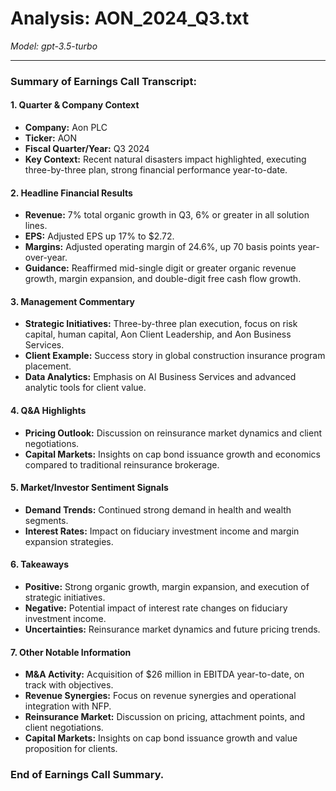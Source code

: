 # Analysis: AON_2024_Q3.txt

*Model: gpt-3.5-turbo*

---

### Summary of Earnings Call Transcript:

#### 1. Quarter & Company Context
- **Company:** Aon PLC
- **Ticker:** AON
- **Fiscal Quarter/Year:** Q3 2024
- **Key Context:** Recent natural disasters impact highlighted, executing three-by-three plan, strong financial performance year-to-date.

#### 2. Headline Financial Results
- **Revenue:** 7% total organic growth in Q3, 6% or greater in all solution lines.
- **EPS:** Adjusted EPS up 17% to $2.72.
- **Margins:** Adjusted operating margin of 24.6%, up 70 basis points year-over-year.
- **Guidance:** Reaffirmed mid-single digit or greater organic revenue growth, margin expansion, and double-digit free cash flow growth.

#### 3. Management Commentary
- **Strategic Initiatives:** Three-by-three plan execution, focus on risk capital, human capital, Aon Client Leadership, and Aon Business Services.
- **Client Example:** Success story in global construction insurance program placement.
- **Data Analytics:** Emphasis on AI Business Services and advanced analytic tools for client value.

#### 4. Q&A Highlights
- **Pricing Outlook:** Discussion on reinsurance market dynamics and client negotiations.
- **Capital Markets:** Insights on cap bond issuance growth and economics compared to traditional reinsurance brokerage.

#### 5. Market/Investor Sentiment Signals
- **Demand Trends:** Continued strong demand in health and wealth segments.
- **Interest Rates:** Impact on fiduciary investment income and margin expansion strategies.

#### 6. Takeaways
- **Positive:** Strong organic growth, margin expansion, and execution of strategic initiatives.
- **Negative:** Potential impact of interest rate changes on fiduciary investment income.
- **Uncertainties:** Reinsurance market dynamics and future pricing trends.

#### 7. Other Notable Information
- **M&A Activity:** Acquisition of $26 million in EBITDA year-to-date, on track with objectives.
- **Revenue Synergies:** Focus on revenue synergies and operational integration with NFP.
- **Reinsurance Market:** Discussion on pricing, attachment points, and client negotiations.
- **Capital Markets:** Insights on cap bond issuance growth and value proposition for clients.

### End of Earnings Call Summary.